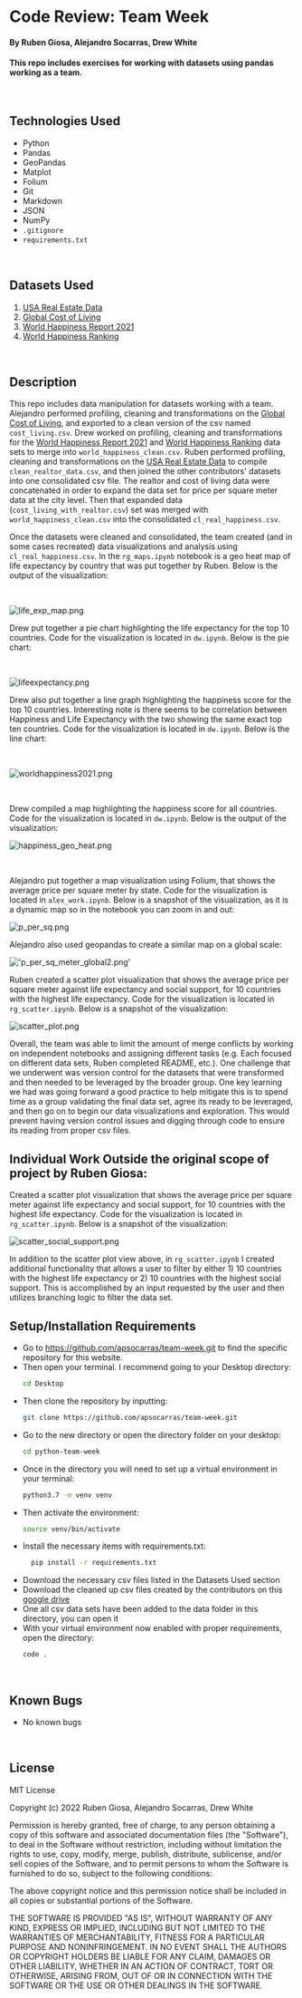 # Code Review: Team Week

#### By Ruben Giosa, Alejandro Socarras, Drew White

#### This repo includes exercises for working with datasets using pandas working as a team. 

<br>

## Technologies Used

* Python
* Pandas
* GeoPandas
* Matplot
* Folium
* Git
* Markdown
* JSON
* NumPy
* `.gitignore`
* `requirements.txt`
  
</br>

## Datasets Used

1. [USA Real Estate Data](https://www.kaggle.com/datasets/ahmedshahriarsakib/usa-real-estate-dataset)
2. [Global Cost of Living](https://www.kaggle.com/datasets/mvieira101/global-cost-of-living)
3. [World Happiness Report 2021](https://www.kaggle.com/datasets/ajaypalsinghlo/world-happiness-report-2021)
4. [World Happiness Ranking](https://www.kaggle.com/datasets/anamvillalpando/world-happiness-ranking)

</br>

## Description

This repo includes data manipulation for datasets working with a team. Alejandro performed profiling, cleaning and transformations on the [Global Cost of Living](https://www.kaggle.com/datasets/mvieira101/global-cost-of-living), and exported to a clean version of the csv named `cost_living.csv`. Drew worked on profiling, cleaning and transformations for the [World Happiness Report 2021](https://www.kaggle.com/datasets/ajaypalsinghlo/world-happiness-report-2021) and [World Happiness Ranking](https://www.kaggle.com/datasets/anamvillalpando/world-happiness-ranking) data sets to merge into `world_happiness_clean.csv`. Ruben performed profiling, cleaning and transformations on the [USA Real Estate Data](https://www.kaggle.com/datasets/ahmedshahriarsakib/usa-real-estate-dataset) to compile `clean_realtor_data.csv`, and then joined the other contributors' datasets into one consolidated csv file. The realtor and cost of living data were concatenated in order to expand the data set for price per square meter data at the city level. Then that expanded data (`cost_living_with_realtor.csv`) set was merged with `world_happiness_clean.csv` into the consolidated `cl_real_happiness.csv`.

Once the datasets were cleaned and consolidated, the team created (and in some cases recreated) data visualizations and analysis using `cl_real_happiness.csv`. In the `rg_maps.ipynb` notebook is a geo heat map of life expectancy by country that was put together by Ruben. Below is the output of the visualization:

<br>

![life_exp_map.png](./images/life_exp_map.png)

Drew put together a pie chart highlighting the life expectancy for the top 10 countries. Code for the visualization is located in `dw.ipynb`. Below is the pie chart:

<br>

![lifeexpectancy.png](./images/lifeexpectancy.png)

Drew also put together a line graph highlighting the happiness score for the top 10 countries. Interesting note is there seems to be correlation between Happiness and Life Expectancy with the two showing the same exact top ten countries. Code for the visualization is located in `dw.ipynb`. Below is the line chart:

<br>

![worldhappiness2021.png](./images/worldhappiness2021.png)

<br>

Drew compiled a map highlighting the happiness score for all countries. Code for the visualization is located in `dw.ipynb`. Below is the output of the visualization:

![happiness_geo_heat.png](./images/happiness_geo_heat.png)

<br>

Alejandro put together a map visualization using Folium, that shows the average price per square meter by state. Code for the visualization is located in `alex_work.ipynb`. Below is a snapshot of the visualization, as it is a dynamic map so in the notebook you can zoom in and out:

![p_per_sq.png](./images/p_per_sq_meter.png)

Alejandro also used geopandas to create a similar map on a global scale: 

!['p_per_sq_meter_global2.png'](./images/p_per_sq_meter_global2.png)

Ruben created a scatter plot visualization that shows the average price per square meter against life expectancy and social support, for 10 countries with the highest life expectancy. Code for the visualization is located in `rg_scatter.ipynb`. Below is a snapshot of the visualization:

![scatter_plot.png](./images/scatter_plot.png)

Overall, the team was able to limit the amount of merge conflicts by working on independent notebooks and assigning different tasks (e.g. Each focused on different data sets, Ruben completed README, etc.). One challenge that we underwent was version control for the datasets that were transformed and then needed to be leveraged by the broader group. One key learning we had was going forward a good practice to help mitigate this is to spend time as a group validating the final data set, agree its ready to be leveraged, and then go on to begin our data visualizations and exploration. This would prevent having version control issues and digging through code to ensure its reading from proper csv files.

## Individual Work Outside the original scope of project by Ruben Giosa:

Created a scatter plot visualization that shows the average price per square meter against life expectancy and social support, for 10 countries with the highest life expectancy. Code for the visualization is located in `rg_scatter.ipynb`. Below is a snapshot of the visualization:

![scatter_social_support.png](./images/scatter_social_support.png)

In addition to the scatter plot view above, in `rg_scatter.ipynb` I created additional functionality that allows a user to filter by either 1) 10 countries with the highest life expectancy or 2) 10 countries with the highest social support. This is accomplished by an input requested by the user and then utilizes branching logic to filter the data set.

## Setup/Installation Requirements

* Go to https://github.com/apsocarras/team-week.git to find the specific repository for this website.
* Then open your terminal. I recommend going to your Desktop directory:
    ```bash
    cd Desktop
    ```
* Then clone the repository by inputting: 
  ```bash
  git clone https://github.com/apsocarras/team-week.git
  ```
* Go to the new directory or open the directory folder on your desktop:
  ```bash
  cd python-team-week
  ```
* Once in the directory you will need to set up a virtual environment in your terminal:
  ```bash
  python3.7 -m venv venv
  ```
* Then activate the environment:
  ```bash
  source venv/bin/activate
  ```
* Install the necessary items with requirements.txt:
  ```bash
    pip install -r requirements.txt
  ```
* Download the necessary csv files listed in the Datasets Used section
* Download the cleaned up csv files created by the contributors on this [google drive](https://drive.google.com/drive/folders/1lq9CVXbi3C3INEUpxUeNBACZHR3vWxhE)
* One all csv data sets have been added to the data folder in this directory, you can open it
* With your virtual environment now enabled with proper requirements, open the directory:
  ```bash
  code .
  ```
</br>

## Known Bugs

* No known bugs

<br>

## License

MIT License

Copyright (c) 2022 Ruben Giosa, Alejandro Socarras, Drew White

Permission is hereby granted, free of charge, to any person obtaining a copy of this software and associated documentation files (the "Software"), to deal in the Software without restriction, including without limitation the rights to use, copy, modify, merge, publish, distribute, sublicense, and/or sell copies of the Software, and to permit persons to whom the Software is furnished to do so, subject to the following conditions:

The above copyright notice and this permission notice shall be included in all copies or substantial portions of the Software.

THE SOFTWARE IS PROVIDED "AS IS", WITHOUT WARRANTY OF ANY KIND, EXPRESS OR IMPLIED, INCLUDING BUT NOT LIMITED TO THE WARRANTIES OF MERCHANTABILITY, FITNESS FOR A PARTICULAR PURPOSE AND NONINFRINGEMENT. IN NO EVENT SHALL THE AUTHORS OR COPYRIGHT HOLDERS BE LIABLE FOR ANY CLAIM, DAMAGES OR OTHER LIABILITY, WHETHER IN AN ACTION OF CONTRACT, TORT OR OTHERWISE, ARISING FROM, OUT OF OR IN CONNECTION WITH THE SOFTWARE OR THE USE OR OTHER DEALINGS IN THE SOFTWARE.

</br>
